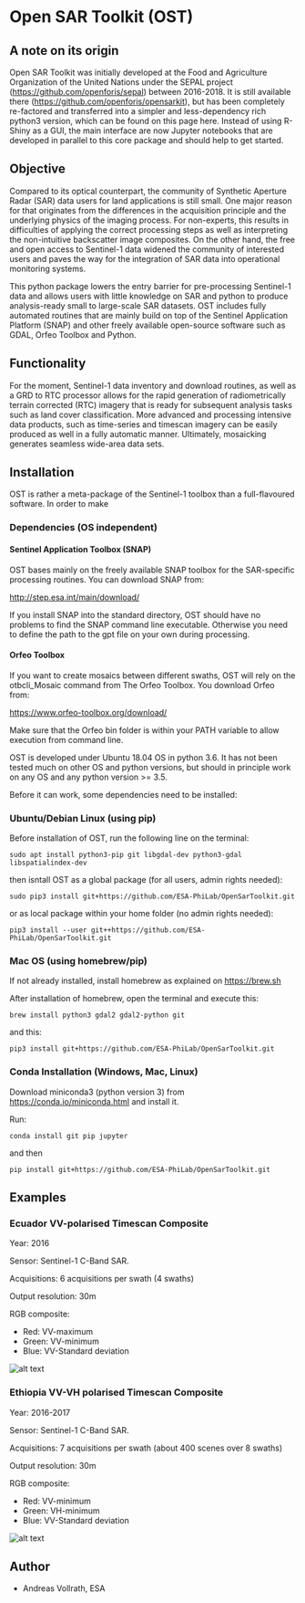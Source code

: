 # Open SAR Toolkit (OST)

## A note on its origin

Open SAR Toolkit was initially developed at the Food and Agriculture Organization of the United Nations under the SEPAL project (https://github.com/openforis/sepal) between 2016-2018. It is still available there (https://github.com/openforis/opensarkit), but has been completely re-factored and transferred into a simpler and less-dependency rich python3 version, which can be found on this page here. Instead of using R-Shiny as a GUI, the main interface are now Jupyter notebooks that are developed in parallel to this core package and should help to get started.

## Objective

Compared to its optical counterpart, the community of Synthetic Aperture Radar (SAR) data users for land applications is still small. One major reason for that originates from the differences in the acquisition principle and the underlying physics of the imaging process. For non-experts, this results in difficulties of applying the correct processing steps as well as interpreting the non-intuitive backscatter image composites. On the other hand, the free and open access to Sentinel-1 data widened the community of interested users and paves the way for the integration of SAR data into operational monitoring systems.

This python package lowers the entry barrier for pre-processing Sentinel-1 data and allows users with little knowledge on SAR and python to produce analysis-ready small to large-scale SAR datasets. OST includes fully automated routines that are mainly build on top of the Sentinel Application Platform (SNAP) and other freely available open-source software such as GDAL, Orfeo Toolbox and Python.

## Functionality

For the moment, Sentinel-1 data inventory and download routines, as well as a GRD to RTC processor allows for the rapid generation of radiometrically terrain corrected (RTC) imagery that is ready for subsequent analysis tasks such as land cover classification. More advanced and processing intensive data products, such as time-series and timescan imagery can be easily produced as well in a fully automatic manner. Ultimately, mosaicking generates seamless wide-area data sets.

## Installation

OST is rather a meta-package of the Sentinel-1 toolbox than a full-flavoured software. 
In order to make 

### Dependencies (OS independent)

#### Sentinel Application Toolbox (SNAP)

OST bases mainly on the freely available SNAP toolbox for the SAR-specific processing routines. You can download SNAP from:

http://step.esa.int/main/download/

If you install SNAP into the standard directory, OST should have no problems to find the SNAP command line executable. Otherwise you need to define the path to the gpt file on your own during processing.

#### Orfeo Toolbox

If you want to create mosaics between different swaths, OST will rely on the otbcli_Mosaic command from The Orfeo Toolbox. You download Orfeo from:

https://www.orfeo-toolbox.org/download/

Make sure that the Orfeo bin folder is within your PATH variable to allow execution from command line.


OST is developed under Ubuntu 18.04 OS in python 3.6. It has not been tested much on other OS and python versions,
but should in principle work on any OS and any python version >= 3.5.

Before it can work, some dependencies need to be installed:


### Ubuntu/Debian Linux (using pip)

Before installation of OST, run the following line on the terminal:

```
sudo apt install python3-pip git libgdal-dev python3-gdal libspatialindex-dev
```

then isntall OST as a global package (for all users, admin rights needed):

```
sudo pip3 install git+https://github.com/ESA-PhiLab/OpenSarToolkit.git
```

or as local package within your home folder (no admin rights needed):

```
pip3 install --user git++https://github.com/ESA-PhiLab/OpenSarToolkit.git
```


### Mac OS (using homebrew/pip)

If not already installed, install homebrew as explained on https://brew.sh

After installation of homebrew, open the terminal and execute this:
```
brew install python3 gdal2 gdal2-python git
```

and this:
```
pip3 install git+https://github.com/ESA-PhiLab/OpenSarToolkit.git
```


### Conda Installation (Windows, Mac, Linux)

Download miniconda3 (python version 3) from https://conda.io/miniconda.html 
and install it.

Run: 
```
conda install git pip jupyter
```

and then 
```
pip install git+https://github.com/ESA-PhiLab/OpenSarToolkit.git
```

## Examples

### Ecuador VV-polarised Timescan Composite

Year: 2016

Sensor: Sentinel-1 C-Band SAR.

Acquisitions: 6 acquisitions per swath (4 swaths)

Output resolution: 30m

RGB composite:
  - Red: VV-maximum
  - Green: VV-minimum
  - Blue: VV-Standard deviation

![alt text](https://github.com/openforis/opensarkit/raw/master/shiny/www/ecuador_VV_max_min_std.png)

### Ethiopia VV-VH polarised Timescan Composite

Year: 2016-2017

Sensor: Sentinel-1 C-Band SAR.

Acquisitions: 7 acquisitions per swath (about 400 scenes over 8 swaths)

Output resolution: 30m

RGB composite:
  - Red: VV-minimum
  - Green: VH-minimum
  - Blue: VV-Standard deviation

![alt text](https://github.com/openforis/opensarkit/raw/master/shiny/www/eth_vvvh_ts.jpeg)

## Author

- Andreas Vollrath, ESA
